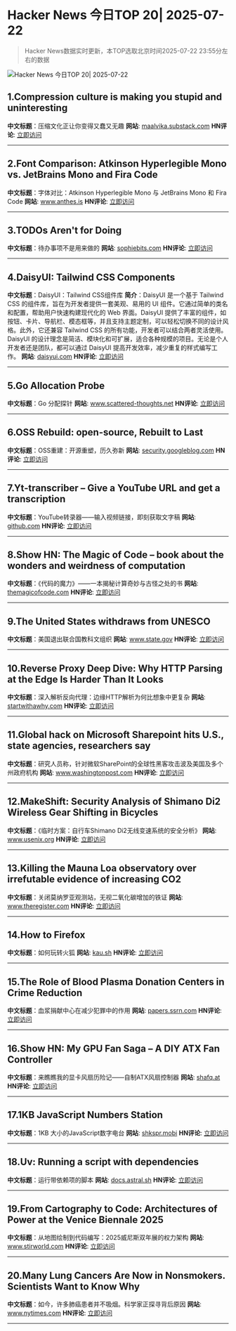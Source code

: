 # Hacker News 今日TOP 20| 2025-07-22

> Hacker News数据实时更新，本TOP选取北京时间2025-07-22 23:55分左右的数据

![Hacker News 今日TOP 20| 2025-07-22](https://img.chuhaix.com/2024/0910_imageFile-1665440404179-628424718_1725901191.png)

## 1.Compression culture is making you stupid and uninteresting
**中文标题**：压缩文化正让你变得又蠢又无趣
**网站**:  <a href='https://maalvika.substack.com/p/compression-culture-is-making-you' target='_blank' rel='nofollow'>maalvika.substack.com</a>
**HN评论**:  <a href='https://news.ycombinator.com/item?id=44648288&utm_source=www.chuhaix.com' target='_blank' rel='nofollow'>立即访问</a>

---

## 2.Font Comparison: Atkinson Hyperlegible Mono vs. JetBrains Mono and Fira Code
**中文标题**：字体对比：Atkinson Hyperlegible Mono 与 JetBrains Mono 和 Fira Code
**网站**:  <a href='https://www.anthes.is/font-comparison-review-atkinson-hyperlegible-mono.html' target='_blank' rel='nofollow'>www.anthes.is</a>
**HN评论**:  <a href='https://news.ycombinator.com/item?id=44647190&utm_source=www.chuhaix.com' target='_blank' rel='nofollow'>立即访问</a>

---

## 3.TODOs Aren't for Doing
**中文标题**：待办事项不是用来做的
**网站**:  <a href='https://sophiebits.com/2025/07/21/todos-arent-for-doing' target='_blank' rel='nofollow'>sophiebits.com</a>
**HN评论**:  <a href='https://news.ycombinator.com/item?id=44646801&utm_source=www.chuhaix.com' target='_blank' rel='nofollow'>立即访问</a>

---

## 4.DaisyUI: Tailwind CSS Components
**中文标题**：DaisyUI：Tailwind CSS组件库
**简介**：DaisyUI 是一个基于 Tailwind CSS 的组件库，旨在为开发者提供一套美观、易用的 UI 组件。它通过简单的类名和配置，帮助用户快速构建现代化的 Web 界面。DaisyUI 提供了丰富的组件，如按钮、卡片、导航栏、模态框等，并且支持主题定制，可以轻松切换不同的设计风格。此外，它还兼容 Tailwind CSS 的所有功能，开发者可以结合两者灵活使用。DaisyUI 的设计理念是简洁、模块化和可扩展，适合各种规模的项目。无论是个人开发者还是团队，都可以通过 DaisyUI 提高开发效率，减少重复的样式编写工作。
**网站**:  <a href='https://daisyui.com/' target='_blank' rel='nofollow'>daisyui.com</a>
**HN评论**:  <a href='https://news.ycombinator.com/item?id=44646869&utm_source=www.chuhaix.com' target='_blank' rel='nofollow'>立即访问</a>

---

## 5.Go Allocation Probe
**中文标题**：Go 分配探针
**网站**:  <a href='https://www.scattered-thoughts.net/writing/go-allocation-probe/' target='_blank' rel='nofollow'>www.scattered-thoughts.net</a>
**HN评论**:  <a href='https://news.ycombinator.com/item?id=44647572&utm_source=www.chuhaix.com' target='_blank' rel='nofollow'>立即访问</a>

---

## 6.OSS Rebuild: open-source, Rebuilt to Last
**中文标题**：OSS重建：开源重塑，历久弥新
**网站**:  <a href='https://security.googleblog.com/2025/07/introducing-oss-rebuild-open-source.html' target='_blank' rel='nofollow'>security.googleblog.com</a>
**HN评论**:  <a href='https://news.ycombinator.com/item?id=44646925&utm_source=www.chuhaix.com' target='_blank' rel='nofollow'>立即访问</a>

---

## 7.Yt-transcriber – Give a YouTube URL and get a transcription
**中文标题**：YouTube转录器——输入视频链接，即刻获取文字稿
**网站**:  <a href='https://github.com/pmarreck/yt-transcriber' target='_blank' rel='nofollow'>github.com</a>
**HN评论**:  <a href='https://news.ycombinator.com/item?id=44646901&utm_source=www.chuhaix.com' target='_blank' rel='nofollow'>立即访问</a>

---

## 8.Show HN: The Magic of Code – book about the wonders and weirdness of computation
**中文标题**：《代码的魔力》——一本揭秘计算奇妙与古怪之处的书
**网站**:  <a href='https://themagicofcode.com/sample/' target='_blank' rel='nofollow'>themagicofcode.com</a>
**HN评论**:  <a href='https://news.ycombinator.com/item?id=44645846&utm_source=www.chuhaix.com' target='_blank' rel='nofollow'>立即访问</a>

---

## 9.The United States withdraws from UNESCO
**中文标题**：美国退出联合国教科文组织
**网站**:  <a href='https://www.state.gov/releases/office-of-the-spokesperson/2025/07/the-united-states-withdraws-from-the-united-nations-educational-scientific-and-cultural-organization-unesco' target='_blank' rel='nofollow'>www.state.gov</a>
**HN评论**:  <a href='https://news.ycombinator.com/item?id=44647112&utm_source=www.chuhaix.com' target='_blank' rel='nofollow'>立即访问</a>

---

## 10.Reverse Proxy Deep Dive: Why HTTP Parsing at the Edge Is Harder Than It Looks
**中文标题**：深入解析反向代理：边缘HTTP解析为何比想象中更复杂
**网站**:  <a href='https://startwithawhy.com/reverseproxy/2025/07/20/ReverseProxy-Deep-Dive-Part2.html' target='_blank' rel='nofollow'>startwithawhy.com</a>
**HN评论**:  <a href='https://news.ycombinator.com/item?id=44647600&utm_source=www.chuhaix.com' target='_blank' rel='nofollow'>立即访问</a>

---

## 11.Global hack on Microsoft Sharepoint hits U.S., state agencies, researchers say
**中文标题**：研究人员称，针对微软SharePoint的全球性黑客攻击波及美国及多个州政府机构
**网站**:  <a href='https://www.washingtonpost.com/technology/2025/07/20/microsoft-sharepoint-hack/' target='_blank' rel='nofollow'>www.washingtonpost.com</a>
**HN评论**:  <a href='https://news.ycombinator.com/item?id=44629710&utm_source=www.chuhaix.com' target='_blank' rel='nofollow'>立即访问</a>

---

## 12.MakeShift: Security Analysis of Shimano Di2 Wireless Gear Shifting in Bicycles
**中文标题**：《临时方案：自行车Shimano Di2无线变速系统的安全分析》
**网站**:  <a href='https://www.usenix.org/conference/woot24/presentation/motallebighomi' target='_blank' rel='nofollow'>www.usenix.org</a>
**HN评论**:  <a href='https://news.ycombinator.com/item?id=44614837&utm_source=www.chuhaix.com' target='_blank' rel='nofollow'>立即访问</a>

---

## 13.Killing the Mauna Loa observatory over irrefutable evidence of increasing CO2
**中文标题**：关闭莫纳罗亚观测站，无视二氧化碳增加的铁证
**网站**:  <a href='https://www.theregister.com/2025/07/22/trump_shoots_climate_messenger/' target='_blank' rel='nofollow'>www.theregister.com</a>
**HN评论**:  <a href='https://news.ycombinator.com/item?id=44647489&utm_source=www.chuhaix.com' target='_blank' rel='nofollow'>立即访问</a>

---

## 14.How to Firefox
**中文标题**：如何玩转火狐
**网站**:  <a href='https://kau.sh/blog/how-to-firefox/' target='_blank' rel='nofollow'>kau.sh</a>
**HN评论**:  <a href='https://news.ycombinator.com/item?id=44645353&utm_source=www.chuhaix.com' target='_blank' rel='nofollow'>立即访问</a>

---

## 15.The Role of Blood Plasma Donation Centers in Crime Reduction
**中文标题**：血浆捐献中心在减少犯罪中的作用
**网站**:  <a href='https://papers.ssrn.com/sol3/papers.cfm?abstract_id=5259763' target='_blank' rel='nofollow'>papers.ssrn.com</a>
**HN评论**:  <a href='https://news.ycombinator.com/item?id=44646707&utm_source=www.chuhaix.com' target='_blank' rel='nofollow'>立即访问</a>

---

## 16.Show HN: My GPU Fan Saga – A DIY ATX Fan Controller
**中文标题**：来瞧瞧我的显卡风扇历险记——自制ATX风扇控制器
**网站**:  <a href='https://shafq.at/my-gpu-fan-saga.html' target='_blank' rel='nofollow'>shafq.at</a>
**HN评论**:  <a href='https://news.ycombinator.com/item?id=44646780&utm_source=www.chuhaix.com' target='_blank' rel='nofollow'>立即访问</a>

---

## 17.1KB JavaScript Numbers Station
**中文标题**：1KB 大小的JavaScript数字电台
**网站**:  <a href='https://shkspr.mobi/blog/2025/07/1kb-js-numbers-station/' target='_blank' rel='nofollow'>shkspr.mobi</a>
**HN评论**:  <a href='https://news.ycombinator.com/item?id=44647609&utm_source=www.chuhaix.com' target='_blank' rel='nofollow'>立即访问</a>

---

## 18.Uv: Running a script with dependencies
**中文标题**：运行带依赖项的脚本
**网站**:  <a href='https://docs.astral.sh/uv/guides/scripts/#running-a-script-with-dependencies' target='_blank' rel='nofollow'>docs.astral.sh</a>
**HN评论**:  <a href='https://news.ycombinator.com/item?id=44641521&utm_source=www.chuhaix.com' target='_blank' rel='nofollow'>立即访问</a>

---

## 19.From Cartography to Code: Architectures of Power at the Venice Biennale 2025
**中文标题**：从地图绘制到代码编写：2025威尼斯双年展的权力架构
**网站**:  <a href='https://www.stirworld.com/see-features-from-cartography-to-code-architectures-of-power-at-the-venice-biennale-2025' target='_blank' rel='nofollow'>www.stirworld.com</a>
**HN评论**:  <a href='https://news.ycombinator.com/item?id=44613594&utm_source=www.chuhaix.com' target='_blank' rel='nofollow'>立即访问</a>

---

## 20.Many Lung Cancers Are Now in Nonsmokers. Scientists Want to Know Why
**中文标题**：如今，许多肺癌患者并不吸烟。科学家正探寻背后原因
**网站**:  <a href='https://www.nytimes.com/2025/07/22/well/lung-cancer-nonsmokers.html' target='_blank' rel='nofollow'>www.nytimes.com</a>
**HN评论**:  <a href='https://news.ycombinator.com/item?id=44648144&utm_source=www.chuhaix.com' target='_blank' rel='nofollow'>立即访问</a>

---

